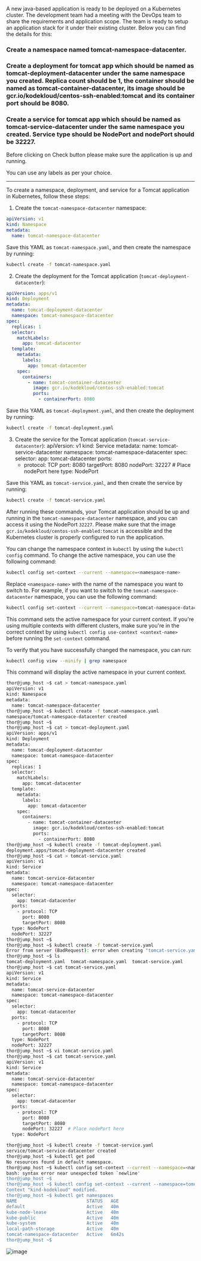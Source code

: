 A new java-based application is ready to be deployed on a Kubernetes cluster. The development team had a meeting with the DevOps team to share the requirements and application scope. The team is ready to setup an application stack for it under their existing cluster. Below you can find the details for this:


### Create a namespace named tomcat-namespace-datacenter.

### Create a deployment for tomcat app which should be named as tomcat-deployment-datacenter under the same namespace you created. Replica count should be 1, the container should be named as tomcat-container-datacenter, its image should be gcr.io/kodekloud/centos-ssh-enabled:tomcat and its container port should be 8080.

### Create a service for tomcat app which should be named as tomcat-service-datacenter under the same namespace you created. Service type should be NodePort and nodePort should be 32227.


Before clicking on Check button please make sure the application is up and running.


You can use any labels as per your choice.

------------------------------------------------------------------------------------------------------------------------------------------------------------------------------------------

To create a namespace, deployment, and service for a Tomcat application in Kubernetes, follow these steps:

1. Create the `tomcat-namespace-datacenter` namespace:
```yaml
apiVersion: v1
kind: Namespace
metadata:
  name: tomcat-namespace-datacenter
```

Save this YAML as `tomcat-namespace.yaml`, and then create the namespace by running:

```bash
kubectl create -f tomcat-namespace.yaml
```

2. Create the deployment for the Tomcat application (`tomcat-deployment-datacenter`):
```yaml
apiVersion: apps/v1
kind: Deployment
metadata:
  name: tomcat-deployment-datacenter
  namespace: tomcat-namespace-datacenter
spec:
  replicas: 1
  selector:
    matchLabels:
      app: tomcat-datacenter
  template:
    metadata:
      labels:
        app: tomcat-datacenter
    spec:
      containers:
        - name: tomcat-container-datacenter
          image: gcr.io/kodekloud/centos-ssh-enabled:tomcat
          ports:
            - containerPort: 8080
```

Save this YAML as `tomcat-deployment.yaml`, and then create the deployment by running:

```bash
kubectl create -f tomcat-deployment.yaml
```

3. Create the service for the Tomcat application (`tomcat-service-datacenter`):
apiVersion: v1
kind: Service
metadata:
  name: tomcat-service-datacenter
  namespace: tomcat-namespace-datacenter
spec:
  selector:
    app: tomcat-datacenter
  ports:
    - protocol: TCP
      port: 8080
      targetPort: 8080
      nodePort: 32227  # Place nodePort here
  type: NodePort


Save this YAML as `tomcat-service.yaml`, and then create the service by running:

```bash
kubectl create -f tomcat-service.yaml
```

After running these commands, your Tomcat application should be up and running in the `tomcat-namespace-datacenter` namespace, and you can access it using the NodePort `32227`. Please make sure that the image `gcr.io/kodekloud/centos-ssh-enabled:tomcat` is accessible and the Kubernetes cluster is properly configured to run the application.


You can change the namespace context in `kubectl` by using the `kubectl config` command. To change the active namespace, you can use the following command:

```bash
kubectl config set-context --current --namespace=<namespace-name>
```

Replace `<namespace-name>` with the name of the namespace you want to switch to. For example, if you want to switch to the `tomcat-namespace-datacenter` namespace, you can use the following command:

```bash
kubectl config set-context --current --namespace=tomcat-namespace-datacenter
```

This command sets the active namespace for your current context. If you're using multiple contexts with different clusters, make sure you're in the correct context by using `kubectl config use-context <context-name>` before running the `set-context` command.

To verify that you have successfully changed the namespace, you can run:

```bash
kubectl config view --minify | grep namespace
```

This command will display the active namespace in your current context.

```bash
thor@jump_host ~$ cat > tomcat-namespace.yaml
apiVersion: v1
kind: Namespace
metadata:
  name: tomcat-namespace-datacenter
thor@jump_host ~$ kubectl create -f tomcat-namespace.yaml
namespace/tomcat-namespace-datacenter created
thor@jump_host ~$ 
thor@jump_host ~$ cat > tomcat-deployment.yaml
apiVersion: apps/v1
kind: Deployment
metadata:
  name: tomcat-deployment-datacenter
  namespace: tomcat-namespace-datacenter
spec:
  replicas: 1
  selector:
    matchLabels:
      app: tomcat-datacenter
  template:
    metadata:
      labels:
        app: tomcat-datacenter
    spec:
      containers:
        - name: tomcat-container-datacenter
          image: gcr.io/kodekloud/centos-ssh-enabled:tomcat
          ports:
            - containerPort: 8080
thor@jump_host ~$ kubectl create -f tomcat-deployment.yaml 
deployment.apps/tomcat-deployment-datacenter created
thor@jump_host ~$ cat > tomcat-service.yaml
apiVersion: v1
kind: Service
metadata:
  name: tomcat-service-datacenter
  namespace: tomcat-namespace-datacenter
spec:
  selector:
    app: tomcat-datacenter
  ports:
    - protocol: TCP
      port: 8080
      targetPort: 8080
  type: NodePort
  nodePort: 32227
thor@jump_host ~$ 
thor@jump_host ~$ kubectl create -f tomcat-service.yaml 
Error from server (BadRequest): error when creating "tomcat-service.yaml": Service in version "v1" cannot be handled as a Service: strict decoding error: unknown field "spec.nodePort"
thor@jump_host ~$ ls
tomcat-deployment.yaml  tomcat-namespace.yaml  tomcat-service.yaml
thor@jump_host ~$ cat tomcat-service.yaml 
apiVersion: v1
kind: Service
metadata:
  name: tomcat-service-datacenter
  namespace: tomcat-namespace-datacenter
spec:
  selector:
    app: tomcat-datacenter
  ports:
    - protocol: TCP
      port: 8080
      targetPort: 8080
  type: NodePort
  nodePort: 32227
thor@jump_host ~$ vi tomcat-service.yaml 
thor@jump_host ~$ cat tomcat-service.yaml 
apiVersion: v1
kind: Service
metadata:
  name: tomcat-service-datacenter
  namespace: tomcat-namespace-datacenter
spec:
  selector:
    app: tomcat-datacenter
  ports:
    - protocol: TCP
      port: 8080
      targetPort: 8080
      nodePort: 32227  # Place nodePort here
  type: NodePort

thor@jump_host ~$ kubectl create -f tomcat-service.yaml 
service/tomcat-service-datacenter created
thor@jump_host ~$ kubectl get pod
No resources found in default namespace.
thor@jump_host ~$ kubectl config set-context --current --namespace=<namespace-name>
bash: syntax error near unexpected token `newline'
thor@jump_host ~$ 
thor@jump_host ~$ kubectl config set-context --current --namespace=tomcat-namespace-datacenter
Context "kind-kodekloud" modified.
thor@jump_host ~$ kubectl get namespaces 
NAME                          STATUS   AGE
default                       Active   40m
kube-node-lease               Active   40m
kube-public                   Active   40m
kube-system                   Active   40m
local-path-storage            Active   40m
tomcat-namespace-datacenter   Active   6m42s
thor@jump_host ~$ 
```
![image](https://github.com/Althaf-official/xFusionCorp_kubernetes_Task/assets/105126131/301f84dd-134f-4bfe-84f3-4a6bfbe2b259)
